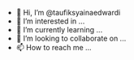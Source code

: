 - 👋 Hi, I’m @taufiksyainaedwardi
- 👀 I’m interested in ...
- 🌱 I’m currently learning ...
- 💞️ I’m looking to collaborate on ...
- 📫 How to reach me ...

<!---
taufiksyainaedwardi/taufiksyainaedwardi is a ✨ special ✨ repository because its `README.md` (this file) appears on your GitHub profile.
You can click the Preview link to take a look at your changes.
--->
